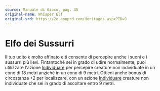 ```yaml
---
source: Manuale di Gioco, pag. 35
original-name: Whisper Elf
original-srd: https://2e.aonprd.com/Heritages.aspx?ID=9
---
```


# Elfo dei Sussurri

Il tuo udito è molto affinato e ti consente di percepire anche i suoni e i
sussurri più lievi. Fintantoché sei in grado di udire normalmente, puoi
utilizzare l'azione [Individuare](/azioni/base/individuare) per percepire
creature non individuate in un cono di 18 metri anziché in un cono di 9 metri.
Ottieni anche bonus di circostanza +2 per localizzare, con un azione
[Individuare](/azioni/base/individuare) creature non individuate che sei in
grado di ascoltare entro 9 metri.
